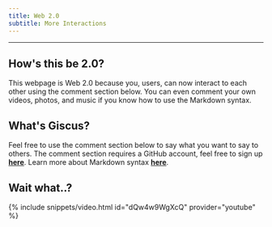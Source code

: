 ```yaml
---
title: Web 2.0
subtitle: More Interactions
---
```

---

## How's this be 2.0?
This webpage is Web 2.0 because you, users, can now interact to each other using the comment section below. You can even comment your own videos, photos, and music if you know how to use the Markdown syntax.

## What's Giscus?
Feel free to use the comment section below to say what you want to say to others. The comment section requires a GitHub account, feel free to sign up [**here**](https://github.com/join). Learn more about Markdown syntax [**here**](https://docs.github.com/en/get-started/writing-on-github/getting-started-with-writing-and-formatting-on-github).

## Wait what..?
{% include snippets/video.html id="dQw4w9WgXcQ" provider="youtube" %}
